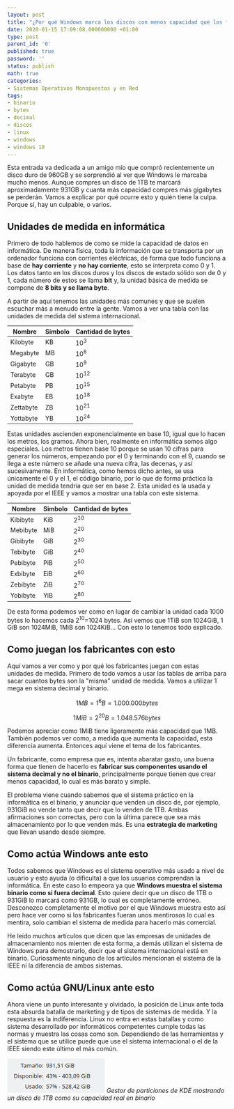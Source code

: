 ```yaml
---
layout: post
title: "¿Por qué Windows marca los discos con menos capacidad que los fabricantes?"
date: 2020-01-15 17:09:08.000000000 +01:00
type: post
parent_id: '0'
published: true
password: ''
status: publish
math: true
categories:
- Sistemas Operativos Monopuestos y en Red
tags:
- binario
- bytes
- decimal
- discos
- linux
- windows
- windows 10
---
```


Esta entrada va dedicada a un amigo mío que compró recientemente un disco duro de 960GB y se sorprendió al ver que Windows le marcaba mucho menos. Aunque compres un disco de 1TB te marcará aproximadamente 931GB y cuanta más capacidad compres más gigabytes se perderán. Vamos a explicar por qué ocurre esto y quién tiene la culpa. Porque sí, hay un culpable, o varios.

## Unidades de medida en informática

Primero de todo hablemos de como se mide la capacidad de datos en informática. De manera física, toda la información que se transporta por un ordenador funciona con corrientes eléctricas, de forma que todo funciona a base de <strong>hay corriente</strong> y <strong>no hay corriente</strong>, esto se interpreta como 0 y 1. Los datos tanto en los discos duros y los discos de estado sólido son de 0 y 1, cada número de estos se llama <strong>bit</strong> y, la unidad básica de medida se compone de <strong>8 bits y se llama byte</strong>.

A partir de aquí tenemos las unidades más comunes y que se suelen escuchar más a menudo entre la gente. Vamos a ver una tabla con las unidades de medida del sistema internacional.

| Nombre    | Simbolo | Cantidad de bytes |
|-----------|---------|-------------------|
| Kilobyte  | KB      | 10<sup>3</sup>    |
| Megabyte  | MB      | 10<sup>6</sup>    |
| Gigabyte  | GB      | 10<sup>9</sup>    |
| Terabyte  | GB      | 10<sup>12</sup>   |
| Petabyte  | PB      | 10<sup>15</sup>   |
| Exabyte   | EB      | 10<sup>18</sup>   |
| Zettabyte | ZB      | 10<sup>21</sup>   |
| Yottabyte | YB      | 10<sup>24</sup>   |

Estas unidades ascienden exponencialmente en base 10, igual que lo hacen los metros, los gramos. Ahora bien, realmente en informática somos algo especiales. Los metros tienen base 10 porque se usan 10 cifras para generar los números, empezando por el 0 y terminando con el 9, cuando se llega a este número se añade una nueva cifra, las decenas, y así sucesivamente. En informática, como hemos dicho antes, se usa únicamente el 0 y el 1, el código binario, por lo que de forma práctica la unidad de medida tendría que ser en base 2. Esta unidad es la usada y apoyada por el IEEE y vamos a mostrar una tabla con este sistema.

| Nombre    | Simbolo | Cantidad de bytes |
|-----------|---------|-------------------|
| Kibibyte  | KiB      | 2<sup>10</sup>   |
| Mebibyte  | MiB      | 2<sup>20</sup>   |
| Gibibyte  | GiB      | 2<sup>30</sup>   |
| Tebibyte  | GiB      | 2<sup>40</sup>   |
| Pebibyte  | PiB      | 2<sup>50</sup>   |
| Exbibyte  | EiB      | 2<sup>60</sup>   |
| Zebibyte  | ZiB      | 2<sup>70</sup>   |
| Yobibyte  | YiB      | 2<sup>80</sup>   |

De esta forma podemos ver como en lugar de cambiar la unidad cada 1000 bytes lo hacemos cada 2<sup>10</sup>=1024 bytes. Así vemos que 1TiB son 1024GiB, 1 GiB son 1024MiB, 1MiB son 1024KiB... Con esto lo tenemos todo explicado.

## Como juegan los fabricantes con esto

Aquí vamos a ver como y por qué los fabricantes juegan con estas unidades de medida. Primero de todo vamos a usar las tablas de arriba para sacar cuantos bytes son la "misma" unidad de medida. Vamos a utilizar 1 mega en sistema decimal y binario.

$$ 1MB = 1^6B = 1.000.000 bytes $$

$$ 1MiB = 2^{20}B = 1.048.576 bytes $$

Podemos apreciar como 1MiB tiene ligeramente más capacidad que 1MB. También podemos ver como, a medida que aumenta la capacidad, esta diferencia aumenta. Entonces aquí viene el tema de los fabricantes.

Un fabricante, como empresa que es, intenta abaratar gasto, una buena forma que tienen de hacerlo es <strong>fabricar sus componentes usando el sistema decimal y no el binario</strong>, principalmente porque tienen que crear menos capacidad, lo cual es más barato y simple.

El problema viene cuando sabemos que el sistema práctico en la informática es el binario, y anunciar que venden un disco de, por ejemplo, 931GiB no vende tanto que decir que lo venden de 1TB. Ambas afirmaciones son correctas, pero con la última parece que sea más almacenamiento por lo que venden más. Es una <strong>estrategia de marketing</strong> que llevan usando desde siempre.

## Como actúa Windows ante esto

Todos sabemos que Windows es el sistema operativo más usado a nivel de usuario y esto ayuda (o dificulta) a que los usuarios comprendan la informática. En este caso lo empeora ya que <strong>Windows muestra el sistema binario como si fuera decimal</strong>. Esto quiere decir que un disco de 1TB o 931GiB lo marcará como 931GB, lo cual es completamente erróneo. Desconozco completamente el motivo por el que Windows muestra esto así pero hace ver como si los fabricantes fueran unos mentirosos lo cual es mentira, solo cambian el sistema de medida para hacerlo más comercial.

He leído muchos artículos que dicen que las empresas de unidades de almacenamiento nos mienten de esta forma, a demás utilizan el sistema de Windows para demostrarlo, decir que el sistema internacional está en binario. Curiosamente ninguno de los artículos mencionan el sistema de la IEEE ni la diferencia de ambos sistemas.

## Como actúa GNU/Linux ante esto

Ahora viene un punto interesante y olvidado, la posición de Linux ante toda esta absurda batalla de marketing y de tipos de sistemas de medida. Y la respuesta es la indiferencia. Linux no entra en estas batallas y como sistema desarrollado por informáticos competentes cumple todas las normas y muestra las cosas como son. Dependiendo de las herramientas y el sistema que se utilice puede que use el sistema internacional o el de la IEEE siendo este último el más común.

![](/assets/2020/01/disco-linux.png)
_Gestor de particiones de KDE mostrando un disco de 1TB como su capacidad real en binario_

